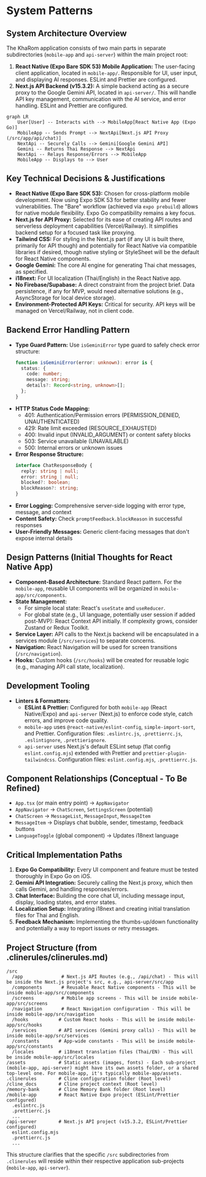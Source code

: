 # System Patterns

## System Architecture Overview
The KhaRom application consists of two main parts in separate subdirectories (`mobile-app` and `api-server`) within the main project root:
1.  **React Native (Expo Bare SDK 53) Mobile Application:** The user-facing client application, located in `mobile-app/`. Responsible for UI, user input, and displaying AI responses. ESLint and Prettier are configured.
2.  **Next.js API Backend (v15.3.2):** A simple backend acting as a secure proxy to the Google Gemini API, located in `api-server/`. This will handle API key management, communication with the AI service, and error handling. ESLint and Prettier are configured.

```mermaid
graph LR
    User[User] -- Interacts with --> MobileApp[React Native App (Expo Go)]
    MobileApp -- Sends Prompt --> NextApi[Next.js API Proxy (/src/app/api/chat)]
    NextApi -- Securely Calls --> Gemini[Google Gemini API]
    Gemini -- Returns Thai Response --> NextApi
    NextApi -- Relays Response/Errors --> MobileApp
    MobileApp -- Displays to --> User
```

## Key Technical Decisions & Justifications
-   **React Native (Expo Bare SDK 53):** Chosen for cross-platform mobile development. Now using Expo SDK 53 for better stability and fewer vulnerabilities. The "Bare" workflow (achieved via `expo prebuild`) allows for native module flexibility. Expo Go compatibility remains a key focus.
-   **Next.js for API Proxy:** Selected for its ease of creating API routes and serverless deployment capabilities (Vercel/Railway). It simplifies backend setup for a focused task like proxying.
-   **Tailwind CSS:** For styling in the Next.js part (if any UI is built there, primarily for API though) and potentially for React Native via compatible libraries if desired, though native styling or StyleSheet will be the default for React Native components.
-   **Google Gemini:** The core AI engine for generating Thai chat messages, as specified.
-   **i18next:** For UI localization (Thai/English) in the React Native app.
-   **No Firebase/Supabase:** A direct constraint from the project brief. Data persistence, if any for MVP, would need alternative solutions (e.g., AsyncStorage for local device storage).
-   **Environment-Protected API Keys:** Critical for security. API keys will be managed on Vercel/Railway, not in client code.

## Backend Error Handling Pattern
- **Type Guard Pattern:** Use `isGeminiError` type guard to safely check error structure:
  ```typescript
  function isGeminiError(error: unknown): error is {
    status: {
      code: number;
      message: string;
      details?: Record<string, unknown>[];
    };
  }
  ```
- **HTTP Status Code Mapping:**
  - 401: Authentication/Permission errors (PERMISSION_DENIED, UNAUTHENTICATED)
  - 429: Rate limit exceeded (RESOURCE_EXHAUSTED)
  - 400: Invalid input (INVALID_ARGUMENT) or content safety blocks
  - 503: Service unavailable (UNAVAILABLE)
  - 500: Internal errors or unknown issues
- **Error Response Structure:**
  ```typescript
  interface ChatResponseBody {
    reply: string | null;
    error: string | null;
    blocked?: boolean;
    blockReason?: string;
  }
  ```
- **Error Logging:** Comprehensive server-side logging with error type, message, and context
- **Content Safety:** Check `promptFeedback.blockReason` in successful responses
- **User-Friendly Messages:** Generic client-facing messages that don't expose internal details

## Design Patterns (Initial Thoughts for React Native App)
-   **Component-Based Architecture:** Standard React pattern. For the `mobile-app`, reusable UI components will be organized in `mobile-app/src/components`.
-   **State Management:**
    -   For simple local state: React's `useState` and `useReducer`.
    -   For global state (e.g., UI language, potentially user session if added post-MVP): React Context API initially. If complexity grows, consider Zustand or Redux Toolkit.
-   **Service Layer:** API calls to the Next.js backend will be encapsulated in a services module (`/src/services`) to separate concerns.
-   **Navigation:** React Navigation will be used for screen transitions (`/src/navigation`).
-   **Hooks:** Custom hooks (`/src/hooks`) will be created for reusable logic (e.g., managing API call state, localization).

## Development Tooling
-   **Linters & Formatters:**
    -   **ESLint & Prettier:** Configured for both `mobile-app` (React Native/Expo) and `api-server` (Next.js) to enforce code style, catch errors, and improve code quality.
    -   `mobile-app` uses `@react-native/eslint-config`, `simple-import-sort`, and Prettier. Configuration files: `.eslintrc.js`, `.prettierrc.js`, `.eslintignore`, `.prettierignore`.
    -   `api-server` uses Next.js's default ESLint setup (flat config `eslint.config.mjs`) extended with Prettier and `prettier-plugin-tailwindcss`. Configuration files: `eslint.config.mjs`, `.prettierrc.js`.

## Component Relationships (Conceptual - To Be Refined)
-   `App.tsx` (or main entry point) -> `AppNavigator`
-   `AppNavigator` -> `ChatScreen`, `SettingsScreen` (potential)
-   `ChatScreen` -> `MessageList`, `MessageInput`, `MessageItem`
-   `MessageItem` -> Displays chat bubble, sender, timestamp, feedback buttons
-   `LanguageToggle` (global component) -> Updates i18next language

## Critical Implementation Paths
1.  **Expo Go Compatibility:** Every UI component and feature must be tested thoroughly in Expo Go on iOS.
2.  **Gemini API Integration:** Securely calling the Next.js proxy, which then calls Gemini, and handling responses/errors.
3.  **Chat Interface:** Building the core chat UI, including message input, display, loading states, and error states.
4.  **Localization Setup:** Integrating i18next and creating initial translation files for Thai and English.
5.  **Feedback Mechanism:** Implementing the thumbs-up/down functionality and potentially a way to report issues or retry messages.

## Project Structure (from .clinerules/clinerules.md)
```
/src
  /app              # Next.js API Routes (e.g., /api/chat) - This will be inside the Next.js project's src, e.g., api-server/src/app
  /components       # Reusable React Native components - This will be inside mobile-app/src/components
  /screens          # Mobile app screens - This will be inside mobile-app/src/screens
  /navigation       # React Navigation configuration - This will be inside mobile-app/src/navigation
  /hooks           # Custom React hooks - This will be inside mobile-app/src/hooks
  /services        # API services (Gemini proxy calls) - This will be inside mobile-app/src/services
  /constants       # App-wide constants - This will be inside mobile-app/src/constants
  /locales         # i18next translation files (Thai/EN) - This will be inside mobile-app/src/locales
/assets            # Static assets (images, fonts) - Each sub-project (mobile-app, api-server) might have its own assets folder, or a shared top-level one. For mobile-app, it's typically mobile-app/assets.
.clinerules        # Cline configuration folder (Root level)
/cline_docs        # Cline project context (Root level)
/memory-bank       # Cline Memory Bank folder (Root level)
/mobile-app        # React Native Expo project (ESLint/Prettier configured)
  .eslintrc.js
  .prettierrc.js
  ...
/api-server        # Next.js API project (v15.3.2, ESLint/Prettier configured)
  eslint.config.mjs
  .prettierrc.js
  ...
```
This structure clarifies that the specific `/src` subdirectories from `.clinerules` will reside within their respective application sub-projects (`mobile-app`, `api-server`).
